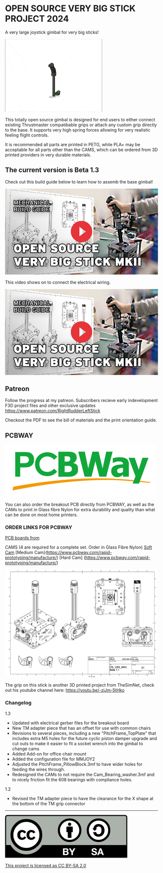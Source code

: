 # OPEN SOURCE VERY BIG STICK PROJECT 2024
A very large joystick gimbal for very big sticks!

![Screenshot](OSVBS_timelapse.gif)

This totally open source gimbal is designed for end users to either connect existing Thrustmaster compatibable grips or attach any custom grip directly to the base. It supports very high spring forces allowing for very realistic feeling flight controls.

It is recommended all parts are printed in PETG, while PLA+ may be acceptable for all parts other than the CAMS, which can be ordered from 3D printed providers in very durable materials.

## The current version is Beta 1.3

Check out this build guide below to learn how to assemb the base gimbal!

[![Watch the video](thumbnail.png)](https://www.youtube.com/watch?v=IdYbF5dOYag)

This video shows on to connect the electrical wiring.

[![Watch the video](thumbnail.png)](https://www.youtube.com/watch?v=IdYbF5dOYag)

## Patreon
Follow the progress at my patreon. Subscribers recieve early indevelopment F3D project files and other exclusive updates
https://www.patreon.com/RightRudderLeftStick

Checkout the PDF to see the bill of materials and the print orientation guide. 

## PCBWAY

[![Screenshot](PCBWAY.png)](https://www.pcbway.com/)

You can also order the breakout PCB directly from PCBWAY, as well as the CAMs to print in Glass fibre Nylon for extra durability and quality than what can be done on most home printers.

### ORDER LINKS FOR PCBWAY
[PCB boards from](https://www.pcbway.com/rapid-prototyping/manufacture/)

CAMS (4 are required for a complete set. Order in Glass Fibre Nylon)
[Soft Cam](https://www.pcbway.com/rapid-prototyping/manufacture/)
[Medium Cam}(https://www.pcbway.com/rapid-prototyping/manufacture/)
[Hard Cam] (https://www.pcbway.com/rapid-prototyping/manufacture/)



![Screenshot](HeaderImage.PNG)

The grip on this stick is another 3D printed project from TheSimNet, check out his youtube channel here:
https://youtu.be/-zjJm-5tHko


### Changelog

1.3
- Updated with electrical gerber files for the breakout board
- New TM adapter piece that has an offset for use with common chairs
- Revisions to several pieces, including a new "PitchFrame_TopPlate" that includes extra M5 holes for the future cyclic piston damper upgrade and cut outs to make it easier to fit a socket wrench into the gimbal to change cams
- Added Add-on for office chair mount
- Added the configuration file for MMJOY2
- Adjusted the PitchFrame_PillowBlock.3mf to have wider holes for feeding the wires through.
- Redesigned the CAMs to not require the Cam_Bearing_washer.3mf and to nicely friction fit the 608 bearings with compliance holes.



1.2
- Revised the TM adapter piece to have the clearance for the X shape at the bottom of the TM grip connector

---

![Screenshot](by-sa.png)

[This project is licensed as CC BY-SA 2.0](https://creativecommons.org/licenses/by-sa/2.0/)
